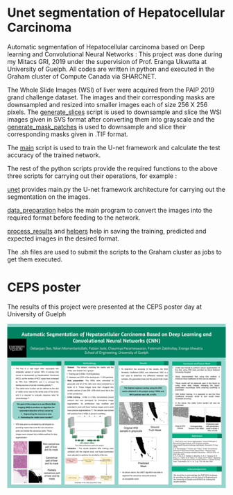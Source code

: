 # Unet segmentation of Hepatocellular Carcinoma
Automatic segmentation of Hepatocellular carcinoma based on Deep learning and Convolutional Neural Networks : This project was done during my Mitacs GRI, 2019 under the supervision of Prof. Eranga Ukwatta at University of Guelph.
All codes are written in python and executed in the Graham cluster of Compute Canada via SHARCNET.

The Whole Slide Images (WSI) of liver were acquired from the PAIP 2019 grand challenge dataset. The images and their corresponding masks are downsampled and resized into smaller images each of size 256 X 256 pixels.
The [generate_slices](generate_slices.py) script is used to downsample and slice the WSI images given in SVS format after converting them into grayscale and the [generate_mask_patches](generate_mask_patches.py) is used to downsample and slice their corresponding masks given in .TIF format.

The [main](main.py) script is used to train the U-net framework and calculate the test accuracy of the trained network.

The rest of the python scripts provide the required functions to the above three scripts for carrying out their operations, for example : 

[unet](unet.py) provides main.py the U-net framework architecture for carrying out the segmentation on the images.

[data_preparation](data_preparation.py) helps the main program to convert the images into the required format before feeding to the network.

[process_results](process_results.py) and [helpers](helpers.py) help in saving the training, predicted and expected images in the desired format.

The .sh files are used to submit the scripts to the Graham cluster as jobs to get them executed.

# CEPS poster

The results of this project were presented at the CEPS poster day at University of Guelph

![poster](<CEPS Poster_Mitacs GRI.jpg>)
